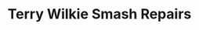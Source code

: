 ---
title: "Terry Wilkie Smash Repairs"
url: /toowoomba/terry-wilkie-smash-repairs/
shop: car repair
---